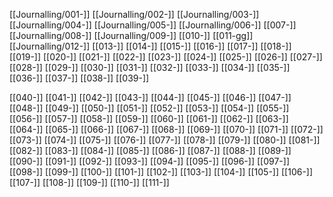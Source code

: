 [[Journalling/001-]]
[[Journalling/002-]]
[[Journalling/003-]]
[[Journalling/004-]]
[[Journalling/005-]]
[[Journalling/006-]]
[[007-]]
[[Journalling/008-]]
[[Journalling/009-]]
[[010-]]
[[011-gg]]
[[Journalling/012-]]
[[013-]]
[[014-]]
[[015-]]
[[016-]]
[[017-]]
[[018-]]
[[019-]]
[[020-]]
[[021-]]
[[022-]]
[[023-]]
[[024-]]
[[025-]]
[[026-]]
[[027-]]
[[028-]]
[[029-]]
[[030-]]
[[031-]]
[[032-]]
[[033-]]
[[034-]]
[[035-]]
[[036-]]
[[037-]]
[[038-]]
[[039-]]

[[040-]]
[[041-]]
[[042-]]
[[043-]]
[[044-]]
[[045-]]
[[046-]]
[[047-]]
[[048-]]
[[049-]]
[[050-]]
[[051-]]
[[052-]]
[[053-]]
[[054-]]
[[055-]]
[[056-]]
[[057-]]
[[058-]]
[[059-]]
[[060-]]
[[061-]]
[[062-]]
[[063-]]
[[064-]]
[[065-]]
[[066-]]
[[067-]]
[[068-]]
[[069-]]
[[070-]]
[[071-]]
[[072-]]
[[073-]]
[[074-]]
[[075-]]
[[076-]]
[[077-]]
[[078-]]
[[079-]]
[[080-]]
[[081-]]
[[082-]]
[[083-]]
[[084-]]
[[085-]]
[[086-]]
[[087-]]
[[088-]]
[[089-]]
[[090-]]
[[091-]]
[[092-]]
[[093-]]
[[094-]]
[[095-]]
[[096-]]
[[097-]]
[[098-]]
[[099-]]
[[100-]]
[[101-]]
[[102-]]
[[103-]]
[[104-]]
[[105-]]
[[106-]]
[[107-]]
[[108-]]
[[109-]]
[[110-]]
[[111-]]

